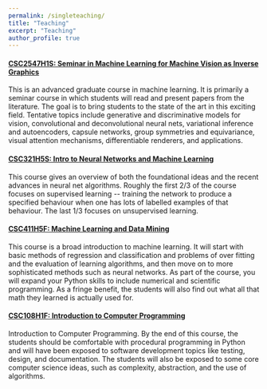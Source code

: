 ```yaml
---
permalink: /singleteaching/
title: "Teaching"
excerpt: "Teaching"
author_profile: true
---
```


#### [CSC2547H1S: Seminar in Machine Learning for Machine Vision as Inverse Graphics](http://www.cs.toronto.edu/~bonner/courses/2020s/csc2547/)

This is an advanced graduate course in machine learning. It is primarily a seminar course in which students will read and present papers from the literature. The goal is to bring students to the state of the art in this exciting field. Tentative topics include generative and discriminative models for vision, convolutional and deconvolutional neural nets, variational inference and autoencoders, capsule networks, group symmetries and equivariance, visual attention mechanisms, differentiable renderers, and applications.

#### [CSC321H5S: Intro to Neural Networks and Machine Learning](http://www.cs.toronto.edu/~lczhang/321/team.html)

This course gives an overview of both the foundational ideas and the recent advances in neural net algorithms. Roughly the first 2/3 of the course focuses on supervised learning -- training the network to produce a specified behaviour when one has lots of labelled examples of that behaviour. The last 1/3 focuses on unsupervised learning.

#### [CSC411H5F: Machine Learning and Data Mining](http://www.cs.toronto.edu/~bonner/courses/2019f/csc411/)

This course is a broad introduction to machine learning.  It will start with basic methods of regression and classification and problems of over fitting and the evaluation of learning algorithms, and then move on to more sophisticated methods such as neural networks.  As part of the course, you will expand your Python skills to include numerical and scientific programming. As a fringe benefit, the students will also find out what all that math they learned is actually used for.

#### [CSC108H1F: Introduction to Computer Programming](https://www.teach.cs.toronto.edu//~csc108h/fall/)

Introduction to Computer Programming. By the end of this course, the students should be
comfortable with procedural programming in Python and will have been exposed to software development topics
like testing, design, and documentation. The students will also be exposed to some core computer science ideas, such as
complexity, abstraction, and the use of algorithms.

